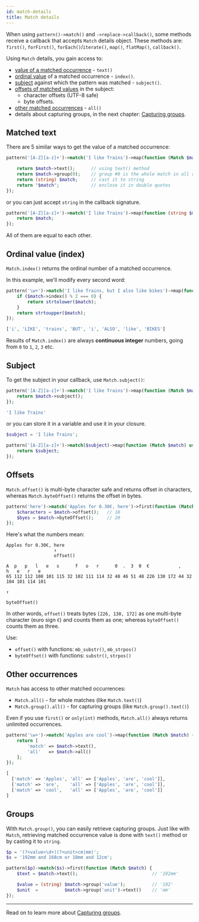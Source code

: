 ```yaml
---
id: match-details
title: Match details
---
```


When using `pattern()->match()` and `->replace->callback()`, some methods receive a callback that accepts `Match` details 
object. These methods are: `first()`, `forFirst()`, `forEach()`/`iterate()`, `map()`, `flatMap()`, `callback()`.

Using `Match` details, you gain access to:

 - [value of a matched occurrence](#matched-text) - `text()`
 - [ordinal value](#ordinal-value-index) of a matched occurrence - `index()`.
 - [subject](#subject) against which the pattern was matched - `subject()`.
 - [offsets of matched values](#offsets) in the subject:
   - character offsets (UTF-8 safe)
   - byte offsets.
 - [other matched occurrences](#other-occurrences) - `all()`
 - details about capturing groups, in the next chapter: [Capturing groups](match-groups.md).

## Matched text

There are 5 similar ways to get the value of a matched occurrence:

```php
pattern('[A-Z][a-z]+')->match('I like Trains')->map(function (Match $match) {

    return $match->text();      // using text() method
    return $match->group(0);    // group #0 is the whole match in all regexp engines
    return (string) $match;     // cast it to string
    return "$match";            // enclose it in double quotes
});
```

or you can just accept `string` in the callback signature.

```php
pattern('[A-Z][a-z]+')->match('I like Trains')->map(function (string $match) {
    return $match;
});
```

All of them are equal to each other.

## Ordinal value (index)

`Match.index()` returns the ordinal number of a matched occurrence.

In this example, we'll modify every second word:

```php
pattern('\w+')->match('I like Trains, but I also like bikes')->map(function (Match $match) {
    if ($match->index() % 2 === 0) {
        return strtolower($match);
    }
    return strtoupper($match);
});
```
```php
['i', 'LIKE', 'trains', 'BUT', 'i', 'ALSO', 'like', 'BIKES']
```

Results of `Match.index()` are always **continuous integer**  numbers, going from `0` to `1`, `2`, `3` etc.

## Subject

To get the subject in your callback, use `Match.subject()`:

```php
pattern('[A-Z][a-z]+')->match('I like Trains')->map(function (Match $match) {
    return $match->subject();
});
```
```php
'I like Trains'
```

or you can store it in a variable and use it in your closure.

```php
$subject = 'I like Trains';

pattern('[A-Z][a-z]+')->match($subject)->map(function (Match $match) use ($subject) {
    return $subject;
});
```

## Offsets

`Match.offset()` is multi-byte character safe and returns offset in characters, whereas `Match.byteOffset()` returns 
the offset in bytes.

```php
pattern('here')->match('Apples for 0.30€, here')->first(function (Match $match) {
    $characters = $match->offset();   // 18
    $byes = $match->byteOffset();     // 20
});
```

Here's what the numbers mean:

```text
Apples for 0.30€, here
                  ↑
                  offset()
```
```text
A  p   p   l   e   s      f   o   r      0  .  3  0  €           ,     h   e   r   e
65 112 112 108 101 115 32 102 111 114 32 48 46 51 48 226 130 172 44 32 104 101 114 101
                                                                       ↑
                                                                       byteOffset()
```

In other words, `offset()` treats bytes `[226, 130, 172]` as one multi-byte character (euro sign `€`) and counts them as 
one; whereas `byteOffset()` counts them as three.

Use:
 - `offset()` with functions: `mb_substr()`, `mb_strpos()`
 - `byteOffset()` with functions: `substr()`, `strpos()`

## Other occurrences

`Match` has access to other matched occurrences:
 - `Match.all()` - for whole matches (like `Match.text()`)
 - `Match.group().all()` - for capturing groups (like `Match.group().text()`)

Even if you use `first()` or `only(int)` methods, `Match.all()` always returns unlimited occurrences.

```php
pattern('\w+')->match('Apples are cool')->map(function (Match $match) {
    return [
        'match' => $match->text(),
        'all'   => $match->all()
    ];
});
```
```php
[
  ['match' => 'Apples', 'all' => ['Apples', 'are', 'cool']],
  ['match' => 'are',    'all' => ['Apples', 'are', 'cool']],
  ['match' => 'cool',   'all' => ['Apples', 'are', 'cool']]
]
```

## Groups

With `Match.group()`, you can easily retrieve capturing groups. Just like with `Match`, retrieving matched occurrence 
value is done with `text()` method or by casting it to `string`.

```php
$p = '(?<value>\d+)(?<unit>cm|mm)';
$s = '192mm and 168cm or 18mm and 12cm';

pattern($p)->match($s)->first(function (Match $match) {
    $text = $match->text();                            // '192mm'

    $value = (string) $match->group('value');          // '192'
    $unit  =          $match->group('unit')->text()    // 'mm'
});
```

---

Read on to learn more about [Capturing groups](match-groups.md).
